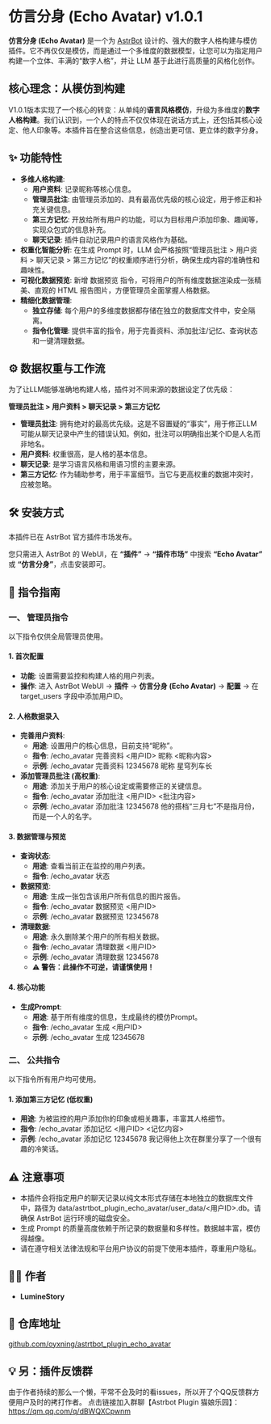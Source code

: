 # **仿言分身 (Echo Avatar) v1.0.1**

**仿言分身 (Echo Avatar)** 是一个为 [AstrBot](https://github.com/AstrBotDevs/AstrBot) 设计的、强大的数字人格构建与模仿插件。它不再仅仅是模仿，而是通过一个多维度的数据模型，让您可以为指定用户构建一个立体、丰满的“数字人格”，并让 LLM 基于此进行高质量的风格化创作。

## **核心理念：从模仿到构建**

V1.0.1版本实现了一个核心的转变：从单纯的**语言风格模仿**，升级为多维度的**数字人格构建**。我们认识到，一个人的特点不仅仅体现在说话方式上，还包括其核心设定、他人印象等。本插件旨在整合这些信息，创造出更可信、更立体的数字分身。

## **✨ 功能特性**

* **多维人格构建**:  
  * **用户资料**: 记录昵称等核心信息。  
  * **管理员批注**: 由管理员添加的、具有最高优先级的核心设定，用于修正和补充关键信息。  
  * **第三方记忆**: 开放给所有用户的功能，可以为目标用户添加印象、趣闻等，实现众包式的信息补充。  
  * **聊天记录**: 插件自动记录用户的语言风格作为基础。  
* **权重化智能分析**: 在生成 Prompt 时，LLM 会严格按照“管理员批注 \> 用户资料 \> 聊天记录 \> 第三方记忆”的权重顺序进行分析，确保生成内容的准确性和趣味性。  
* **可视化数据预览**: 新增 数据预览 指令，可将用户的所有维度数据渲染成一张精美、直观的 HTML 报告图片，方便管理员全面掌握人格数据。  
* **精细化数据管理**:  
  * **独立存储**: 每个用户的多维度数据都存储在独立的数据库文件中，安全隔离。  
  * **指令化管理**: 提供丰富的指令，用于完善资料、添加批注/记忆、查询状态和一键清理数据。

## **⚙️ 数据权重与工作流**

为了让LLM能够准确地构建人格，插件对不同来源的数据设定了优先级：

**管理员批注 \> 用户资料 \> 聊天记录 \> 第三方记忆**

* **管理员批注**: 拥有绝对的最高优先级。这是不容置疑的“事实”，用于修正LLM可能从聊天记录中产生的错误认知。例如，批注可以明确指出某个ID是人名而非地名。  
* **用户资料**: 权重很高，是人格的基本信息。  
* **聊天记录**: 是学习语言风格和用语习惯的主要来源。  
* **第三方记忆**: 作为辅助参考，用于丰富细节。当它与更高权重的数据冲突时，应被忽略。

## **🛠️ 安装方式**

本插件已在 AstrBot 官方插件市场发布。

您只需进入 AstrBot 的 WebUI，在 **“插件”** \-\> **“插件市场”** 中搜索 **“Echo Avatar”** 或 **“仿言分身”**，点击安装即可。

## **📝 指令指南**

### **一、 管理员指令**

以下指令仅供全局管理员使用。

#### **1\. 首次配置**

* **功能**: 设置需要监控和构建人格的用户列表。  
* **操作**: 进入 AstrBot WebUI \-\> **插件** \-\> **仿言分身 (Echo Avatar)** \-\> **配置** \-\> 在 target\_users 字段中添加用户ID。

#### **2\. 人格数据录入**

* **完善用户资料**:  
  * **用途**: 设置用户的核心信息，目前支持“昵称”。  
  * **指令**: /echo\_avatar 完善资料 \<用户ID\> 昵称 \<昵称内容\>  
  * **示例**: /echo\_avatar 完善资料 12345678 昵称 星穹列车长  
* **添加管理员批注 (高权重)**:  
  * **用途**: 添加关于用户的核心设定或需要修正的关键信息。  
  * **指令**: /echo\_avatar 添加批注 \<用户ID\> \<批注内容\>  
  * **示例**: /echo\_avatar 添加批注 12345678 他的搭档“三月七”不是指月份，而是一个人的名字。

#### **3\. 数据管理与预览**

* **查询状态**:  
  * **用途**: 查看当前正在监控的用户列表。  
  * **指令**: /echo\_avatar 状态  
* **数据预览**:  
  * **用途**: 生成一张包含该用户所有信息的图片报告。  
  * **指令**: /echo\_avatar 数据预览 \<用户ID\>  
  * **示例**: /echo\_avatar 数据预览 12345678  
* **清理数据**:  
  * **用途**: 永久删除某个用户的所有相关数据。  
  * **指令**: /echo\_avatar 清理数据 \<用户ID\>  
  * **示例**: /echo\_avatar 清理数据 12345678  
  * **⚠️ 警告：此操作不可逆，请谨慎使用！**

#### **4\. 核心功能**

* **生成Prompt**:  
  * **用途**: 基于所有维度的信息，生成最终的模仿Prompt。  
  * **指令**: /echo\_avatar 生成 \<用户ID\>  
  * **示例**: /echo\_avatar 生成 12345678

### **二、 公共指令**

以下指令所有用户均可使用。

#### **1\. 添加第三方记忆 (低权重)**

* **用途**: 为被监控的用户添加你的印象或相关趣事，丰富其人格细节。  
* **指令**: /echo\_avatar 添加记忆 \<用户ID\> \<记忆内容\>  
* **示例**: /echo\_avatar 添加记忆 12345678 我记得他上次在群里分享了一个很有趣的冷笑话。

## **⚠️ 注意事项**

* 本插件会将指定用户的聊天记录以纯文本形式存储在本地独立的数据库文件中，路径为 data/astrtbot\_plugin\_echo\_avatar/user\_data/\<用户ID\>.db。请确保 AstrBot 运行环境的磁盘安全。  
* 生成 Prompt 的质量高度依赖于所记录的数据量和多样性。数据越丰富，模仿得越像。  
* 请在遵守相关法律法规和平台用户协议的前提下使用本插件，尊重用户隐私。

## **🧑‍💻 作者**

* **LumineStory**

## **🔗 仓库地址**

[github.com/oyxning/astrtbot_plugin_echo_avatar](https://github.com/oyxning/astrtbot_plugin_echo_avatar)

## 💡 另：插件反馈群

由于作者持续的那么一个懒，平常不会及时的看issues，所以开了个QQ反馈群方便用户及时的拷打作者。
点击链接加入群聊【Astrbot Plugin 猫娘乐园】：https://qm.qq.com/q/dBWQXCpwnm
